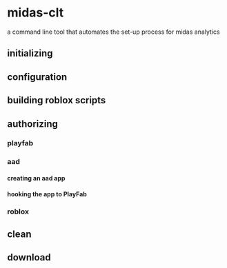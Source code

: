 # midas-clt
a command line tool that automates the set-up process for midas analytics

## initializing

## configuration

## building roblox scripts

## authorizing
### playfab
### aad
#### creating an aad app
#### hooking the app to PlayFab
### roblox

## clean

## download
